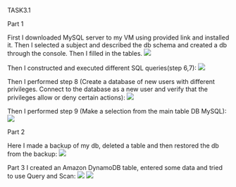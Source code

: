 TASK3.1


Part 1

First I downloaded MySQL server to my VM using provided link and installed it.
Then I selected a subject and described the db schema and created a db through the console. Then I filled in the tables.
<img src="scrennshots/Screenshot_1.png">

Then I constructed and executed different SQL queries(step 6,7):
<img src="scrennshots/Screenshot_2.png">

Then I performed step 8 (Create a database of new users with different privileges. Connect to the database as a new user and verify that the privileges allow or deny certain actions):
<img src="scrennshots/Screenshot_3.png">

Then I performed step 9 (Make a selection from the main table DB MySQL):
<img src="scrennshots/Screenshot_4.png">


Part 2

Here I made a backup of my db, deleted a table and then restored the db from the backup:
<img src="scrennshots/Screenshot_5.png">


Part 3
I created an Amazon DynamoDB table, entered some data and tried to use Query and Scan:
<img src="scrennshots/Screenshot_6.png">
<img src="scrennshots/Screenshot_7.png">

